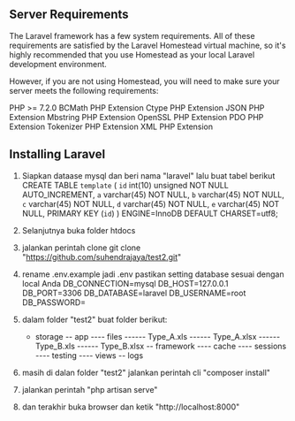 ## Server Requirements
The Laravel framework has a few system requirements. All of these requirements are satisfied by the Laravel Homestead virtual machine, so it's highly recommended that you use Homestead as your local Laravel development environment.

However, if you are not using Homestead, you will need to make sure your server meets the following requirements:

PHP >= 7.2.0
BCMath PHP Extension
Ctype PHP Extension
JSON PHP Extension
Mbstring PHP Extension
OpenSSL PHP Extension
PDO PHP Extension
Tokenizer PHP Extension
XML PHP Extension

## Installing Laravel
1. Siapkan dataase mysql  dan beri nama "laravel"  lalu buat tabel berikut
    CREATE TABLE `template` (
  `id` int(10) unsigned NOT NULL AUTO_INCREMENT,
  `a` varchar(45) NOT NULL,
  `b` varchar(45) NOT NULL,
  `c` varchar(45) NOT NULL,
  `d` varchar(45) NOT NULL,
  `e` varchar(45) NOT NULL,
  PRIMARY KEY (`id`)
) ENGINE=InnoDB DEFAULT CHARSET=utf8;

2. Selanjutnya buka folder htdocs
3. jalankan perintah clone
    git clone "https://github.com/suhendrajaya/test2.git"

4. rename .env.example jadi .env pastikan setting database sesuai dengan local Anda
    DB_CONNECTION=mysql
    DB_HOST=127.0.0.1
    DB_PORT=3306
    DB_DATABASE=laravel
    DB_USERNAME=root
    DB_PASSWORD=

5.  dalam folder "test2" buat folder berikut:
    - storage
    -- app
    ---- files
    ------ Type_A.xls
    ------ Type_A.xlsx
    ------ Type_B.xls
    ------ Type_B.xlsx
    -- framework
    ---- cache
    ---- sessions
    ---- testing
    ---- views
    -- logs

6. masih di dalan folder "test2" jalankan perintah cli  "composer install"

7. jalankan perintah "php artisan serve"

8. dan terakhir buka browser  dan ketik "http://localhost:8000"

